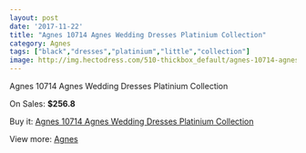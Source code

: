 ```yaml
---
layout: post
date: '2017-11-22'
title: "Agnes 10714 Agnes Wedding Dresses Platinium Collection"
category: Agnes
tags: ["black","dresses","platinium","little","collection"]
image: http://img.hectodress.com/510-thickbox_default/agnes-10714-agnes-wedding-dresses-platinium-collection.jpg
---
```

Agnes 10714 Agnes Wedding Dresses Platinium Collection

On Sales: **$256.8**
<a href="https://www.hectodress.com/agnes/316-agnes-10714-agnes-wedding-dresses-platinium-collection.html"><amp-img layout="responsive" width="600" height="600" src="//img.hectodress.com/510-thickbox_default/agnes-10714-agnes-wedding-dresses-platinium-collection.jpg" alt="Agnes 10714 Agnes Wedding Dresses Platinium Collection 0" /></a>

Buy it: [Agnes 10714 Agnes Wedding Dresses Platinium Collection](https://www.hectodress.com/agnes/316-agnes-10714-agnes-wedding-dresses-platinium-collection.html "Agnes 10714 Agnes Wedding Dresses Platinium Collection")

View more: [Agnes](https://www.hectodress.com/6-agnes "Agnes")